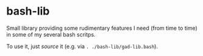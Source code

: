 # bash-lib
Small library providing some rudimentary features I need (from time to time) in some of my several bash scritps.

To use it, just _source_ it (e.g. via `. ./bash-lib/gad-lib.bash`).
